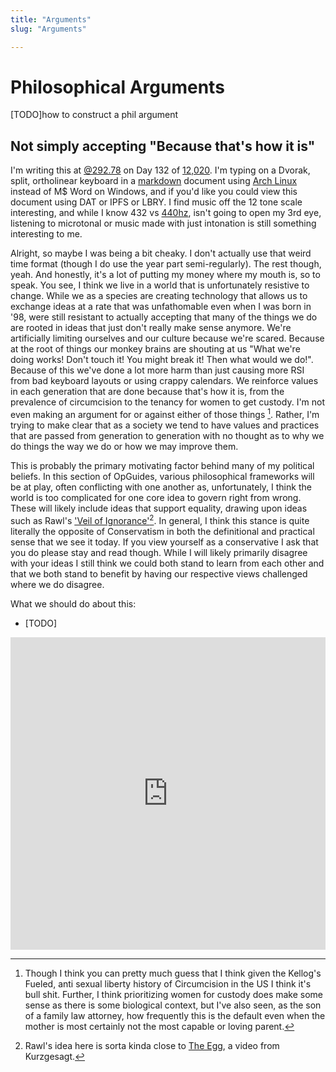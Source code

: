 ```yaml
---
title: "Arguments"
slug: "Arguments"

---
```


# Philosophical Arguments

[TODO]how to construct a phil argument

## Not simply accepting "Because that's how it is"

I'm writing this at [@292.78](https://minkukel.com/en/clocks/swatch-internet-clock/) on Day 132 of [12,020](https://www.youtube.com/watch?v=czgOWmtGVGs). I'm typing on a Dvorak, split, ortholinear keyboard in a [markdown](https://www.markdownguide.org/basic-syntax/) document using [Arch Linux](https://www.archlinux.org/) instead of M$ Word on Windows, and if you'd like you could view this document using DAT or IPFS or LBRY. I find music off the 12 tone scale interesting, and while I know 432 vs [440hz](https://www.reddit.com/r/AskHistorians/comments/72f7f9/why_was_a_440_as_standard_tuning_included_in_the/), isn't going to open my 3rd eye, listening to microtonal or music made with just intonation is still something interesting to me.

Alright, so maybe I was being a bit cheaky. I don't actually use that weird time format (though I do use the year part semi-regularly). The rest though, yeah. And honestly, it's a lot of putting my money where my mouth is, so to speak. You see, I think we live in a world that is unfortunately resistive to change. While we as a species are creating technology that allows us to exchange ideas at a rate that was unfathomable even when I was born in '98, were still resistant to actually accepting that many of the things we do are rooted in ideas that just don't really make sense anymore. We're artificially limiting ourselves and our culture because we're scared. Because at the root of things our monkey brains are shouting at us "What we're doing works! Don't touch it! You might break it! Then what would we do!". Because of this we've done a lot more harm than just causing more RSI from bad keyboard layouts or using crappy calendars. We reinforce values in each generation that are done because that's how it is, from the prevalence of circumcision to the tenancy for women to get custody. I'm not even making an argument for or against either of those things [^2]. Rather, I'm trying to make clear that as a society we tend to have values and practices that are passed from generation to generation with no thought as to why we do things the way we do or how we may improve them.

This is probably the primary motivating factor behind many of my political beliefs. In this section of OpGuides, various philosophical frameworks will be at play, often conflicting with one another as, unfortunately, I think the world is too complicated for one core idea to govern right from wrong. These will likely include ideas that support equality, drawing upon ideas such as Rawl's ['Veil of Ignorance'](https://en.wikipedia.org/wiki/Veil_of_ignorance)[^egg]. In general, I think this stance is quite literally the opposite of Conservatism in both the definitional and practical sense that we see it today. If you view yourself as a conservative I ask that you do please stay and read though. While I will likely primarily disagree with your ideas I still think we could both stand to learn from each other and that we both stand to benefit by having our respective views challenged where we do disagree.

What we should do about this:

* [TODO]

[^2]: Though I think you can pretty much guess that I think given the Kellog's Fueled, anti sexual liberty history of Circumcision in the US I think it's bull shit. Further, I think prioritizing women for custody does make some sense as there is some biological context, but I've also seen, as the son of a family law attorney, how frequently this is the default even when the mother is most certainly not the most capable or loving parent. 

[^egg]: Rawl's idea here is sorta kinda close to [The Egg](https://www.youtube.com/watch?v=h6fcK_fRYaI), a video from Kurzgesagt.

<iframe width="100%" height="500" src="https://www.youtube.com/embed/ATITdJg7bWI" title="YouTube video player" frameborder="0" allow="accelerometer; autoplay; clipboard-write; encrypted-media; gyroscope; picture-in-picture" allowfullscreen></iframe>

